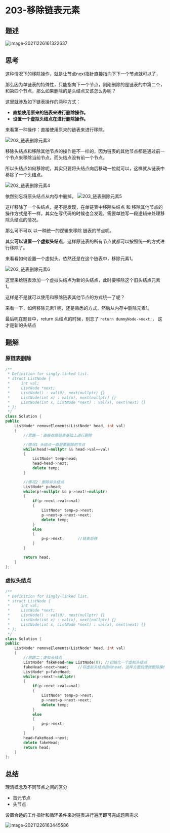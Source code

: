# 203-移除链表元素

## 题述

![image-20211226161322637](https://happygoing.oss-cn-beijing.aliyuncs.com/img/image-20211226161322637.png)

## 思考

这种情况下的移除操作，就是让节点next指针直接指向下下一个节点就可以了，

那么因为单链表的特殊性，只能指向下一个节点，刚刚删除的是链表的中第二个，和第四个节点，那么如果删除的是头结点又该怎么办呢？

这里就涉及如下链表操作的两种方式：

- **直接使用原来的链表来进行删除操作。**
- **设置一个虚拟头结点在进行删除操作。**

来看第一种操作：直接使用原来的链表来进行移除。

![203_链表删除元素3](https://img-blog.csdnimg.cn/2021031609544922.png)

移除头结点和移除其他节点的操作是不一样的，因为链表的其他节点都是通过前一个节点来移除当前节点，而头结点没有前一个节点。

所以头结点如何移除呢，其实只要将头结点向后移动一位就可以，这样就从链表中移除了一个头结点。

![203_链表删除元素4](https://img-blog.csdnimg.cn/20210316095512470.png)

依然别忘将原头结点从内存中删掉。 ![203_链表删除元素5](https://img-blog.csdnimg.cn/20210316095543775.png)

这样移除了一个头结点，是不是发现，在单链表中移除头结点 和 移除其他节点的操作方式是不一样，其实在写代码的时候也会发现，需要单独写一段逻辑来处理移除头结点的情况。

那么可不可以 以一种统一的逻辑来移除 链表的节点呢。

其实**可以设置一个虚拟头结点**，这样原链表的所有节点就都可以按照统一的方式进行移除了。

来看看如何设置一个虚拟头。依然还是在这个链表中，移除元素1。

![203_链表删除元素6](https://img-blog.csdnimg.cn/20210316095619221.png)

这里来给链表添加一个虚拟头结点为新的头结点，此时要移除这个旧头结点元素1。

这样是不是就可以使用和移除链表其他节点的方式统一了呢？

来看一下，如何移除元素1 呢，还是熟悉的方式，然后从内存中删除元素1。

最后呢在题目中，return 头结点的时候，别忘了 `return dummyNode->next;`， 这才是新的头结点

## 题解

### 原链表删除

```C++
/**
 * Definition for singly-linked list.
 * struct ListNode {
 *     int val;
 *     ListNode *next;
 *     ListNode() : val(0), next(nullptr) {}
 *     ListNode(int x) : val(x), next(nullptr) {}
 *     ListNode(int x, ListNode *next) : val(x), next(next) {}
 * };
 */
class Solution {
public:
    ListNode* removeElements(ListNode* head, int val) 
    {
        //思路一：直接在原链表基础上进行删除

        //情况1 头结点一直是要删除的节点
        while(head!=nullptr && head->val==val)
        {
            ListNode* temp=head;
            head=head->next;
            delete temp;
        }

        //情况2：删除非头结点
        ListNode* p=head;
        while(p!=nullptr && p->next!=nullptr)
        {
            if(p->next->val==val)
            {
                ListNode* temp=p->next;
                p->next=p->next->next;
                delete temp;
            }
            else
            {
                p=p->next;      //链表后移
            }
        }

        return head;
    }
};
```

### 虚拟头结点

```C++
/**
 * Definition for singly-linked list.
 * struct ListNode {
 *     int val;
 *     ListNode *next;
 *     ListNode() : val(0), next(nullptr) {}
 *     ListNode(int x) : val(x), next(nullptr) {}
 *     ListNode(int x, ListNode *next) : val(x), next(next) {}
 * };
 */
class Solution {
public:
    ListNode* removeElements(ListNode* head, int val) 
    {
        //思路二：虚拟头结点
        ListNode* fakeHead=new ListNode(0); //初始化一个虚拟头结点
        fakeHead->next=head;    //将虚拟头结点指向head，这样方面后便做删除操作
        ListNode* p=fakeHead;
        while(p->next!=nullptr)
        {
            if(p->next->val==val)
            {
                ListNode* temp=p->next;
                p->next=p->next->next;
                delete temp;
            }
            else
            {
                p=p->next;
            }
        }
        head=fakeHead->next;
        delete fakeHead;
        return head;
    }
};
```



## 总结

理清概念及不同节点之间的区分

- 首元节点
- 头节点

设置合适的工作指针和循环条件来对链表进行遍历即可完成题目需求

![image-20211226163445586](https://happygoing.oss-cn-beijing.aliyuncs.com/img/image-20211226163445586.png)

